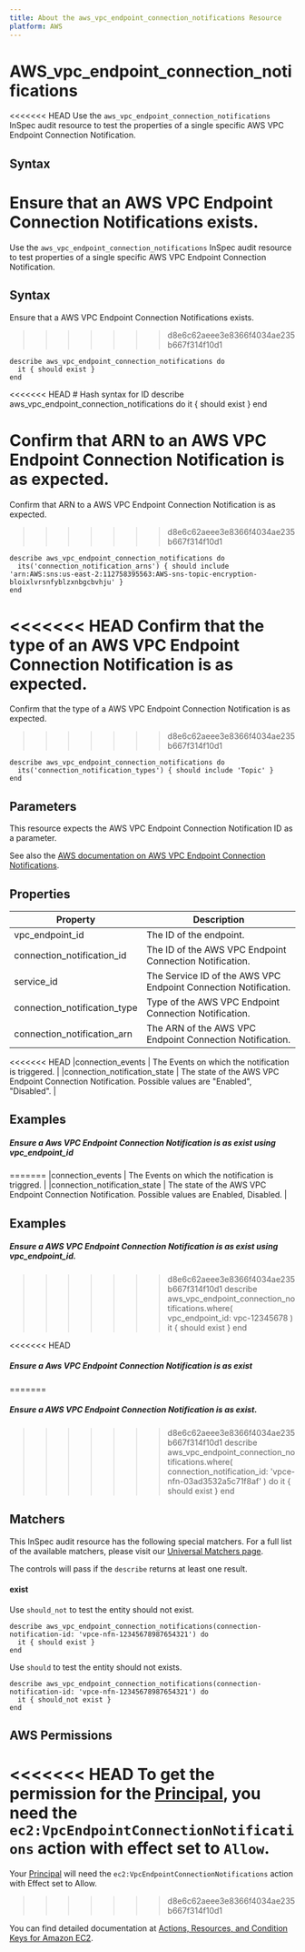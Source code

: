 ```yaml
---
title: About the aws_vpc_endpoint_connection_notifications Resource
platform: AWS
---
```


# AWS\_vpc\_endpoint\_connection\_notifications

<<<<<<< HEAD
Use the `aws_vpc_endpoint_connection_notifications` InSpec audit resource to test the properties of a single specific AWS VPC Endpoint Connection Notification.

## Syntax

Ensure that an AWS VPC Endpoint Connection Notifications exists.
=======
Use the `aws_vpc_endpoint_connection_notifications` InSpec audit resource to test properties of a single specific AWS VPC Endpoint Connection Notification.



## Syntax

Ensure that a AWS VPC Endpoint Connection Notifications exists.
>>>>>>> d8e6c62aeee3e8366f4034ae235b667f314f10d1

    describe aws_vpc_endpoint_connection_notifications do
      it { should exist }
    end
    
<<<<<<< HEAD
    # Hash syntax for ID
    describe aws_vpc_endpoint_connection_notifications do
      it { should exist }
    end

Confirm that ARN to an AWS VPC Endpoint Connection Notification is as expected.
=======
 
Confirm that ARN to a AWS VPC Endpoint Connection Notification is as expected.
>>>>>>> d8e6c62aeee3e8366f4034ae235b667f314f10d1

    describe aws_vpc_endpoint_connection_notifications do
      its('connection_notification_arns') { should include 'arn:AWS:sns:us-east-2:112758395563:AWS-sns-topic-encryption-bloixlvrsnfyblzxnbgcbvhju' }
    end

<<<<<<< HEAD
Confirm that the type of an AWS VPC Endpoint Connection Notification is as expected.
=======
Confirm that the type of a AWS VPC Endpoint Connection Notification is as expected.
>>>>>>> d8e6c62aeee3e8366f4034ae235b667f314f10d1

    describe aws_vpc_endpoint_connection_notifications do
      its('connection_notification_types') { should include 'Topic' }
    end

## Parameters

This resource expects the AWS VPC Endpoint Connection Notification ID as a parameter.

See also the [AWS documentation on AWS VPC Endpoint Connection Notifications](https://docs.AWS.amazon.com/AWSCloudFormation/latest/UserGuide/AWS-resource-ec2-vpcendpointconnectionnotification.html).

## Properties

|Property                                   | Description|
| ---                                       | --- |
|vpc_endpoint_id                            | The ID of the endpoint. |
|connection_notification_id                 | The ID of the AWS VPC Endpoint Connection Notification. |
|service_id                                 | The Service ID of the AWS VPC Endpoint Connection Notification. |
|connection_notification_type               | Type of the AWS VPC Endpoint Connection Notification.|
|connection_notification_arn                | The ARN of the AWS VPC Endpoint Connection Notification. |
<<<<<<< HEAD
|connection_events                          | The Events on which the notification is triggered. |
|connection_notification_state              | The state of the AWS VPC Endpoint Connection Notification. Possible values are "Enabled", "Disabled". |

## Examples

##### Ensure a Aws VPC Endpoint Connection Notification is as exist using vpc_endpoint_id

=======
|connection_events                          | The Events on which the notification is triggred. |
|connection_notification_state              | The state of the AWS VPC Endpoint Connection Notification. Possible values are Enabled, Disabled. |

## Examples

##### Ensure a AWS VPC Endpoint Connection Notification is as exist using vpc_endpoint_id.
>>>>>>> d8e6c62aeee3e8366f4034ae235b667f314f10d1
    describe aws_vpc_endpoint_connection_notifications.where( vpc_endpoint_id: vpc-12345678 )
      it { should exist }
    end

<<<<<<< HEAD
##### Ensure a Aws VPC Endpoint Connection Notification is as exist

=======
##### Ensure a AWS VPC Endpoint Connection Notification is as exist.
>>>>>>> d8e6c62aeee3e8366f4034ae235b667f314f10d1
    describe aws_vpc_endpoint_connection_notifications.where( connection_notification_id: 'vpce-nfn-03ad3532a5c71f8af' ) do
      it { should exist }
    end

## Matchers

This InSpec audit resource has the following special matchers. For a full list of the available matchers, please visit our [Universal Matchers page](https://www.inspec.io/docs/reference/matchers/).

The controls will pass if the `describe` returns at least one result.

#### exist

Use `should_not` to test the entity should not exist.

    describe aws_vpc_endpoint_connection_notifications(connection-notification-id: 'vpce-nfn-12345678987654321') do
      it { should exist }
    end

Use `should` to test the entity should not exists.

    describe aws_vpc_endpoint_connection_notifications(connection-notification-id: 'vpce-nfn-12345678987654321') do
      it { should_not exist }
    end

## AWS Permissions

<<<<<<< HEAD
To get the permission for the [Principal](https://docs.aws.amazon.com/IAM/latest/UserGuide/intro-structure.html#intro-structure-principal), you need the `ec2:VpcEndpointConnectionNotifications` action with effect set to `Allow`.
=======
Your [Principal](https://docs.AWS.amazon.com/IAM/latest/UserGuide/intro-structure.html#intro-structure-principal) will need the `ec2:VpcEndpointConnectionNotifications` action with Effect set to Allow.
>>>>>>> d8e6c62aeee3e8366f4034ae235b667f314f10d1

You can find detailed documentation at [Actions, Resources, and Condition Keys for Amazon EC2](https://docs.AWS.amazon.com/IAM/latest/UserGuide/list_amazonec2.html).
